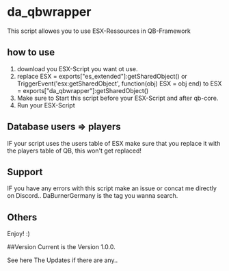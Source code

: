 # da_qbwrapper
This script allowes you to use ESX-Ressources in QB-Framework

## how to use
1. download you ESX-Script you want ot use.
2. replace ESX = exports["es_extended"]:getSharedObject() or TriggerEvent('esx:getSharedObject', function(obj) ESX = obj end) to ESX = exports["da_qbwrapper"]:getSharedObject()
3. Make sure to Start this script before your ESX-Script and after qb-core.
4. Run your ESX-Script

## Database users => players
IF your script uses the users table of ESX make sure that you replace it with the players table of QB, this won't get replaced!

## Support
IF you have any errors with this script make an issue or concat me directly on Discord.. DaBurnerGermany is the tag you wanna search.

## Others
Enjoy! :)

##Version
Current is the Version 1.0.0.

See here The Updates if there are any..
